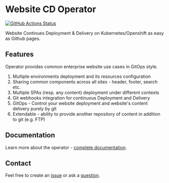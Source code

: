 # Website CD Operator

[![GitHub Actions Status](<https://img.shields.io/github/workflow/status/websitecd/operator/Build%20and%20Deploy?logo=GitHub&style=for-the-badge>)](https://github.com/websitecd/operator/actions/workflows/docker-publish.yaml)

Website Continues Deployment & Delivery on Kubernetes/Openshift as easy as Github pages.

## Features

Operator provides common enterprise website use cases in GitOps style.

1. Multiple environments deployment and its resources configuration
2. Sharing common components across all sites - header, footer, search etc.
3. Multiple SPAs (resp. any content) deployment under different contexts
4. Git webhooks integration for continuous Deployment and Delivery
5. GitOps - Control your website deployment and website's content delivery purely by git
6. Extendable - ability to provide another repository of content in addition to git (e.g. FTP)


## Documentation

Learn more about the operator - [complete documentation](https://websitecd.github.io/operator/).

## Contact

Feel free to create an [issue](https://github.com/websitecd/operator/issues) or ask a [question](https://github.com/websitecd/operator/discussions).
